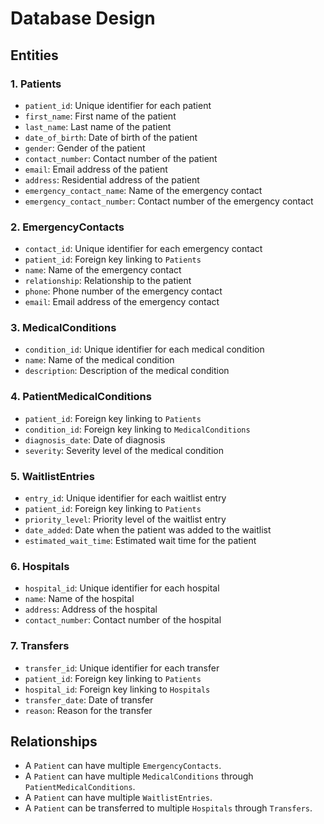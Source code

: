 # Database Design

## Entities

### 1. Patients
- `patient_id`: Unique identifier for each patient
- `first_name`: First name of the patient
- `last_name`: Last name of the patient
- `date_of_birth`: Date of birth of the patient
- `gender`: Gender of the patient
- `contact_number`: Contact number of the patient
- `email`: Email address of the patient
- `address`: Residential address of the patient
- `emergency_contact_name`: Name of the emergency contact
- `emergency_contact_number`: Contact number of the emergency contact

### 2. EmergencyContacts
- `contact_id`: Unique identifier for each emergency contact
- `patient_id`: Foreign key linking to `Patients`
- `name`: Name of the emergency contact
- `relationship`: Relationship to the patient
- `phone`: Phone number of the emergency contact
- `email`: Email address of the emergency contact

### 3. MedicalConditions
- `condition_id`: Unique identifier for each medical condition
- `name`: Name of the medical condition
- `description`: Description of the medical condition

### 4. PatientMedicalConditions
- `patient_id`: Foreign key linking to `Patients`
- `condition_id`: Foreign key linking to `MedicalConditions`
- `diagnosis_date`: Date of diagnosis
- `severity`: Severity level of the medical condition

### 5. WaitlistEntries
- `entry_id`: Unique identifier for each waitlist entry
- `patient_id`: Foreign key linking to `Patients`
- `priority_level`: Priority level of the waitlist entry
- `date_added`: Date when the patient was added to the waitlist
- `estimated_wait_time`: Estimated wait time for the patient

### 6. Hospitals
- `hospital_id`: Unique identifier for each hospital
- `name`: Name of the hospital
- `address`: Address of the hospital
- `contact_number`: Contact number of the hospital

### 7. Transfers
- `transfer_id`: Unique identifier for each transfer
- `patient_id`: Foreign key linking to `Patients`
- `hospital_id`: Foreign key linking to `Hospitals`
- `transfer_date`: Date of transfer
- `reason`: Reason for the transfer

## Relationships

- A `Patient` can have multiple `EmergencyContacts`.
- A `Patient` can have multiple `MedicalConditions` through `PatientMedicalConditions`.
- A `Patient` can have multiple `WaitlistEntries`.
- A `Patient` can be transferred to multiple `Hospitals` through `Transfers`.

